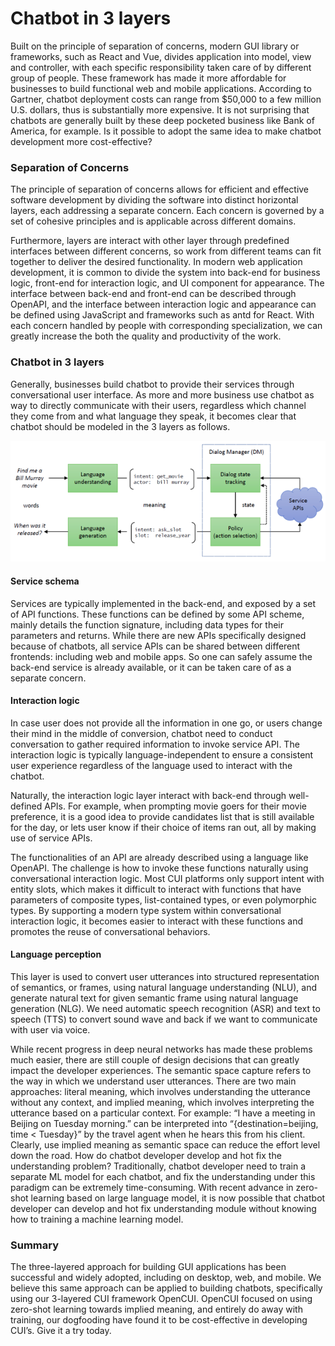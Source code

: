 # Chatbot in 3 layers

Built on the principle of separation of concerns, modern GUI library or frameworks, such as React and Vue, divides application into model, view and controller, with each specific responsibility taken care of by different group of people. These framework has made it more affordable for businesses to build functional web and mobile applications. According to Gartner, chatbot deployment costs can range from $50,000 to a few million U.S. dollars, thus is substantially more expensive. It is not surprising that chatbots are generally built by these deep pocketed business like Bank of America, for example. Is it possible to adopt the same idea to make chatbot development more cost-effective?

### Separation of Concerns
The principle of separation of concerns allows for efficient and effective software development by dividing the software into distinct horizontal layers, each addressing a separate concern. Each concern is governed by a set of cohesive principles and is applicable across different domains.

Furthermore, layers are interact with other layer through predefined interfaces between different concerns, so work from different teams can fit together to deliver the desired functionality. In modern web application development, it is common to divide the system into back-end for business logic, front-end for interaction logic, and UI component for appearance. The interface between back-end and front-end can be described through OpenAPI, and the interface between interaction logic and appearance can be defined using JavaScript and frameworks such as antd for React. With each concern handled by people with corresponding specialization, we can greatly increase the both the quality and productivity of the work.

### Chatbot in 3 layers
Generally, businesses build chatbot to provide their services through conversational user interface. As more and more business use chatbot as way to directly communicate with their users, regardless which channel they come from and what language they speak, it becomes clear that chatbot should be modeled in the 3 layers as follows.

![three layers](/images/guide/pingpong/3layers.png)

#### Service schema
Services are typically implemented in the back-end, and exposed by a set of API functions. These functions can be defined by some API scheme, mainly details the function signature, including data types for their parameters and returns. While there are new APIs specifically designed because of chatbots, all service APIs can be shared between different frontends: including web and mobile apps. So one can safely assume the back-end service is already available, or it can be taken care of as a separate concern.

#### Interaction logic
In case user does not provide all the information in one go, or users change their mind in the middle of conversion, chatbot need to conduct conversation to gather required information to invoke service API. The interaction logic is typically language-independent to ensure a consistent user experience regardless of the language used to interact with the chatbot.

Naturally, the interaction logic layer interact with back-end through well-defined APIs. For example, when prompting movie goers for their movie preference, it is a good idea to provide candidates list that is still available for the day, or lets user know if their choice of items ran out, all by making use of service APIs.

The functionalities of an API are already described using a language like OpenAPI. The challenge is how to invoke these functions naturally using conversational interaction logic. Most CUI platforms only support intent with entity slots, which makes it difficult to interact with functions that have parameters of composite types, list-contained types, or even polymorphic types. By supporting a modern type system within conversational interaction logic, it becomes easier to interact with these functions and promotes the reuse of conversational behaviors.

#### Language perception
This layer is used to convert user utterances into structured representation of semantics, or frames, using natural language understanding (NLU), and generate natural text for given semantic frame using natural language generation (NLG). We need automatic speech recognition (ASR) and text to speech (TTS) to convert sound wave and back if we want to communicate with user via voice.

While recent progress in deep neural networks has made these problems much easier, there are still couple of design decisions that can greatly impact the developer experiences.
The semantic space capture refers to the way in which we understand user utterances. There are two main approaches: literal meaning, which involves understanding the utterance without any context, and implied meaning, which involves interpreting the utterance based on a particular context. For example:
“I have a meeting in Beijing on Tuesday morning.”
can be interpreted into “{destination=beijing, time < Tuesday}” by the travel agent when he hears this from his client. Clearly, use implied meaning as semantic space can reduce the effort level down the road.
How do chatbot developer develop and hot fix the understanding problem? Traditionally, chatbot developer need to train a separate ML model for each chatbot, and fix the understanding under this paradigm can be extremely time-consuming. With recent advance in zero-shot learning based on large language model, it is now possible that chatbot developer can develop and hot fix understanding module without knowing how to training a machine learning model.

### Summary
The three-layered approach for building GUI applications has been successful and widely adopted, including on desktop, web, and mobile. We believe this same approach can be applied to building chatbots, specifically using our 3-layered CUI framework OpenCUI. OpenCUI focused on using zero-shot learning towards implied meaning, and entirely do away with training, our dogfooding have found it to be cost-effective in developing CUI’s. Give it a try today.